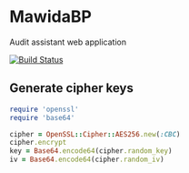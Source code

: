 # MawidaBP

Audit assistant web application

[![Build Status](https://travis-ci.org/cirope/mawidabp.svg?branch=master)](https://travis-ci.org/cirope/mawidabp)

## Generate cipher keys
```ruby
require 'openssl'
require 'base64'

cipher = OpenSSL::Cipher::AES256.new(:CBC)
cipher.encrypt
key = Base64.encode64(cipher.random_key)
iv = Base64.encode64(cipher.random_iv)
```
